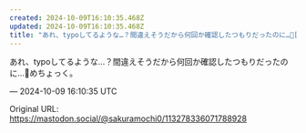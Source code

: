 ```yaml
---
created: 2024-10-09T16:10:35.468Z
updated: 2024-10-09T16:10:35.468Z
title: "あれ、typoしてるような…？間違えそうだから何回か確認したつもりだったのに…🥲[...]"
---
```


<p>あれ、typoしてるような…？間違えそうだから何回か確認したつもりだったのに…🥲めちょっく。</p>

&mdash; 2024-10-09 16:10:35 UTC

Original URL: https://mastodon.social/@sakuramochi0/113278336071788928
